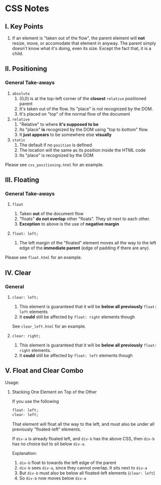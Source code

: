 # CSS Notes

## I. Key Points

1. If an element is "taken out of the flow", the parent element will __not__
resize, move, or accomodate that element in anyway. The parent simply doesn't
know what it's doing, even its size. Except the fact that, it is a child.

## II. Positioning

### General Take-aways

1. `absolute`
    1. (0,0) is at the top-left corner of the __closest__ `relative` positioned
    parent
    2. It's taken out of the flow. Its "place" is not recognized by the DOM.
    3. It's placed on "top" of the normal flow of the document
2. `relative`
    1. "Relative" to where __it's supposed to be__
    2. Its "place" __is__ recognized by the DOM using "top to bottom" flow.
    3. It __just appears__ to be somewhere else __visually__
3. `static`
    1. The default if no `position` is defined
    2. The location will the same as its position inside the HTML code
    3. Its "place" is recognized by the DOM

Please see `css_positioning.html` for an example.

## III. Floating

### General Take-aways

1. `float`
    1. Taken __out__ of the document flow
    2. "floats" __do not overlap__ other "floats". They sit next to each other.
    3. __Exception__ to above is the use of __negative margin__

2. `float: left;`
    1. The left margin of the "floated" element moves all the way to the left
    edge of the __immediate parent__ (edge of padding if there are any).

Please see `float.html` for an example.

## IV. Clear

### General

1. `clear: left;`
    1. This element is guaranteed that it will be __below all previously__
    `float: left` elements
    2. It __could__ still be affected by `float: right` elements though

    See `clear_left.html` for an example.
2. `clear: right;`
    1. This element is guaranteed that it will be __below all previously__
    `float: right` elements.
    2. It __could__ still be affected by `float: left` elements though

## V. Float and Clear Combo

Usage:

1. Stacking One Element on Top of the Other

    If you use the following
    ```css
    float: left;
    clear: left;
    ```

    That element will float all the way to the left, and must also be under
    all previously "floated-left" elements.

    If `div-a` is already floated left, and `div-b` has the above CSS, then
    `div-b` has no choice but to sit below `div-a`.

    Explanation:

    1. `div-b` float to towards the left edge of the parent
    2. `div-b` sees `div-a`, since they cannot overlap. It sits next to `div-a`
    3. But `div-b` must also be below all floated-left elements (`clear: left`)
    4. So `div-b` now moves below `div-a`
